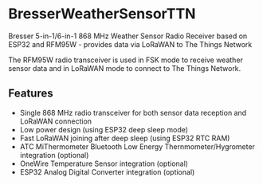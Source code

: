 # BresserWeatherSensorTTN
Bresser 5-in-1/6-in-1 868 MHz Weather Sensor Radio Receiver based on ESP32 and RFM95W - provides data via LoRaWAN to The Things Network

The RFM95W radio transceiver is used in FSK mode to receive weather sensor data and in LoRaWAN mode to connect to The Things Network.

## Features
* Single 868 MHz radio transceiver for both sensor data reception and LoRaWAN connection
* Low power design (using ESP32 deep sleep mode)
* Fast LoRaWAN joining after deep sleep (using ESP32 RTC RAM)
* ATC MiThermometer Bluetooth Low Energy Thernmometer/Hygrometer integration (optional)
* OneWire Temperature Sensor integration (optional)
* ESP32 Analog Digital Converter integration (optional)
